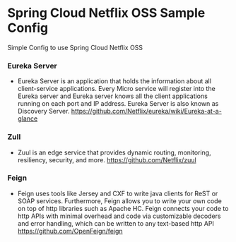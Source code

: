 # Spring Cloud Netflix OSS Sample Config
Simple Config to use Spring Cloud Netflix OSS

### Eureka Server
 - Eureka Server is an application that holds the information about all client-service applications. Every Micro service will register into the Eureka server and Eureka server knows all the client applications running on each port and IP address. Eureka Server is also known as Discovery Server.
 https://github.com/Netflix/eureka/wiki/Eureka-at-a-glance


### Zull
 - Zuul is an edge service that provides dynamic routing, monitoring, resiliency, security, and more.
 https://github.com/Netflix/zuul
 
 
### Feign
 - Feign uses tools like Jersey and CXF to write java clients for ReST or SOAP services. Furthermore, Feign allows you to write your own code on top of http libraries such as Apache HC. Feign connects your code to http APIs with minimal overhead and code via customizable decoders and error handling, which can be written to any text-based http API
 https://github.com/OpenFeign/feign
 
